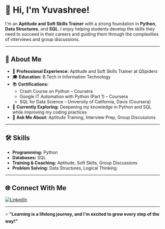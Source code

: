 # 👋 Hi, I'm Yuvashree!  

I'm an **Aptitude and Soft Skills Trainer** with a strong foundation in **Python**, **Data Structures**, and **SQL**. I enjoy helping students develop the skills they need to succeed in their careers and guiding them through the complexities of interviews and group discussions.

---

## 🚀 About Me  
- 🎯 **Professional Experience:** Aptitude and Soft Skills Trainer at QSpiders  
- 🎓 **Education:** B.Tech in Information Technology  
- 📚 **Certifications:**  
   - Crash Course on Python – Coursera  
   - Google IT Automation with Python (Part 1) – Coursera  
   - SQL for Data Science – University of California, Davis (Coursera)  
- 🌱 **Currently Exploring:** Deepening my knowledge in Python and SQL while improving my coding practices  
- 💬 **Ask Me About:** Aptitude Training, Interview Prep, Group Discussions  

---

## 🛠️ Skills  
- **Programming:** Python  
- **Databases:** SQL  
- **Training & Coaching:** Aptitude, Soft Skills, Group Discussions  
- **Problem Solving:** Data Structures, Logical Thinking  

---

## 🌐 Connect With Me  
[![LinkedIn](https://img.shields.io/badge/LinkedIn-%230077B5.svg?style=flat&logo=linkedin&logoColor=white)](www.linkedin.com/in/yuvashree-g)  

---

⭐️ **"Learning is a lifelong journey, and I'm excited to grow every step of the way!"**  
